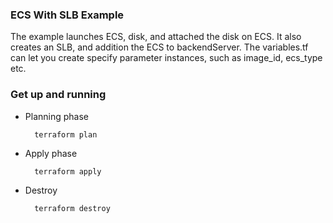 ### ECS With SLB Example

The example launches ECS, disk, and attached the disk on ECS. It also creates an SLB, and addition the ECS to backendServer. The variables.tf can let you create specify parameter instances, such as image_id, ecs_type etc.

### Get up and running

* Planning phase

		terraform plan 

* Apply phase

		terraform apply 


* Destroy 

		terraform destroy